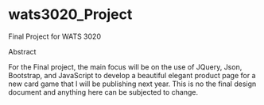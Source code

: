 # wats3020_Project
Final Project for WATS 3020




Abstract

For the Final project, the main focus will be on the use of JQuery, Json, Bootstrap, and JavaScript to develop a beautiful elegant product page for a new card game that I will be publishing next year. This is no the final design document and anything here can be subjected to change. 


